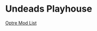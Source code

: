 # Undeads Playhouse

[Optre Mod List](UndeadSold1er22.github.io/Arma%203%20Mod%20Preset%20OPTRE.html)

